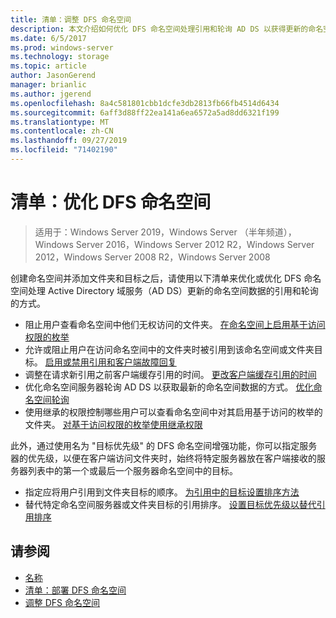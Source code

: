 ```yaml
---
title: 清单：调整 DFS 命名空间
description: 本文介绍如何优化 DFS 命名空间处理引用和轮询 AD DS 以获得更新的命名空间数据的方式
ms.date: 6/5/2017
ms.prod: windows-server
ms.technology: storage
ms.topic: article
author: JasonGerend
manager: brianlic
ms.author: jgerend
ms.openlocfilehash: 8a4c581801cbb1dcfe3db2813fb66fb4514d6434
ms.sourcegitcommit: 6aff3d88ff22ea141a6ea6572a5ad8dd6321f199
ms.translationtype: MT
ms.contentlocale: zh-CN
ms.lasthandoff: 09/27/2019
ms.locfileid: "71402190"
---
```

# <a name="checklist-tune-a-dfs-namespace"></a>清单：优化 DFS 命名空间

> 适用于：Windows Server 2019，Windows Server （半年频道），Windows Server 2016，Windows Server 2012 R2，Windows Server 2012，Windows Server 2008 R2，Windows Server 2008

创建命名空间并添加文件夹和目标之后，请使用以下清单来优化或优化 DFS 命名空间处理 Active Directory 域服务（AD DS）更新的命名空间数据的引用和轮询的方式。

-   阻止用户查看命名空间中他们无权访问的文件夹。 [在命名空间上启用基于访问权限的枚举](enable-access-based-enumeration-on-a-namespace.md) 
-   允许或阻止用户在访问命名空间中的文件夹时被引用到该命名空间或文件夹目标。 [启用或禁用引用和客户端故障回复](enable-or-disable-referrals-and-client-failback.md) 
-   调整在请求新引用之前客户端缓存引用的时间。 [更改客户端缓存引用的时间](change-the-amount-of-time-that-clients-cache-referrals.md)
-   优化命名空间服务器轮询 AD DS 以获取最新的命名空间数据的方式。 [优化命名空间轮询](optimize-namespace-polling.md)
-   使用继承的权限控制哪些用户可以查看命名空间中对其启用基于访问的枚举的文件夹。 [对基于访问权限的枚举使用继承权限](using-inherited-permissions-with-access-based-enumeration.md)

此外，通过使用名为 "目标优先级" 的 DFS 命名空间增强功能，你可以指定服务器的优先级，以便在客户端访问文件夹时，始终将特定服务器放在客户端接收的服务器列表中的第一个或最后一个服务器命名空间中的目标。

-   指定应将用户引用到文件夹目标的顺序。 [为引用中的目标设置排序方法](set-the-ordering-method-for-targets-in-referrals.md)
-   替代特定命名空间服务器或文件夹目标的引用排序。 [设置目标优先级以替代引用排序](set-target-priority-to-override-referral-ordering.md)

## <a name="see-also"></a>请参阅

-   [名称](https://technet.microsoft.com/library/cc771914(v=ws.11).aspx)
-   [清单：部署 DFS 命名空间](checklist-deploy-dfs-namespaces.md)
-   [调整 DFS 命名空间](tuning-dfs-namespaces.md)


